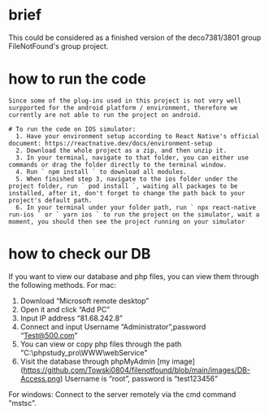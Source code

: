 # brief
This could be considered as a finished version of the deco7381/3801 group FileNotFound's group project.

# how to run the code
    Since some of the plug-ins used in this project is not very well surpported for the android platform / environment, therefore we currently are not able to run the project on android.

    # To run the code on IOS simulator:
      1. Have your environment setup according to React Native's official document: https://reactnative.dev/docs/environment-setup
      2. Download the whole project as a zip, and then unzip it.
      3. In your terminal, navigate to that folder, you can either use commands or drag the folder directly to the terminal window.
      4. Run ` npm install ` to download all modules.
      5. When finished step 3, navigate to the ios folder under the project folder, run ` pod install `, waiting all packages to be installed, after it, don't forget to change the path back to your project's default path.
      6. In your terminal under your folder path, run ` npx react-native run-ios ` or ` yarn ios ` to run the project on the simulator, wait a moment, you should then see the project running on your simulator
      
# how to check our DB
If you want to view our database and php files, you can view them through the following methods.
For mac: 
  1. Download “Microsoft remote desktop”
  2. Open it and click “Add PC”
  3. Input IP address “81.68.242.8”
  4. Connect and input Username “Administrator”,password “Test@500.com”
  5. You can view or copy php files through the path "C:\phpstudy_pro\WWW\webService"
  6. Visit the database through phpMyAdmin
  [my image] (https://github.com/Towski0804/filenotfound/blob/main/images/DB-Access.png)
  Username is “root”, password is “test123456”

For windows:
  Connect to the server remotely via the cmd command "mstsc".
